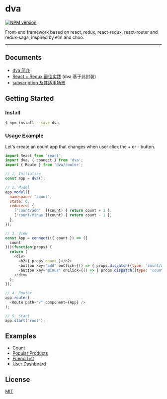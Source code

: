 # dva

[![NPM version](https://img.shields.io/npm/v/dva.svg?style=flat)](https://npmjs.org/package/dva)

Front-end framework based on react, redux, react-redux, react-router and redux-saga, inspired by elm and choo.

----

## Documents

- [dva 简介](https://github.com/sorrycc/dva/issues/1)
- [React + Redux 最佳实践](https://github.com/sorrycc/blog/issues/1) (dva 基于此封装)
- [subscription 及其适用场景](https://github.com/sorrycc/dva/issues/3#issuecomment-229250708)

## Getting Started

### Install

```bash
$ npm install --save dva
```

### Usage Example

Let's create an count app that changes when user click the + or - button. 

```javascript
import React from 'react';
import dva, { connect } from 'dva';
import { Route } from 'dva/router';

// 1. Initialize
const app = dva();

// 2. Model
app.model({
  namespace: 'count',
  state: 0,
  reducers: {
    ['count/add'  ](count) { return count + 1 },
    ['count/minus'](count) { return count - 1 },
  },
});

// 3. View
const App = connect(({ count }) => ({
  count
}))(function(props) {
  return (
    <div>
      <h2>{ props.count }</h2>
      <button key="add" onClick={() => { props.dispatch({type: 'count/add'})}}>+</button>
      <button key="minus" onClick={() => { props.dispatch({type: 'count/minus'})}}>-</button>
    </div>
  );
});

// 4. Router
app.router(
  <Route path="/" component={App} />
);

// 5. Start
app.start('root');
```

## Examples

- [Count](./examples/count)
- [Popular Products](./examples/popular-products)
- [Friend List](./examples/friend-list)
- [User Dashboard](./examples/user-dashboard)

## License

[MIT](https://tldrlegal.com/license/mit-license)
